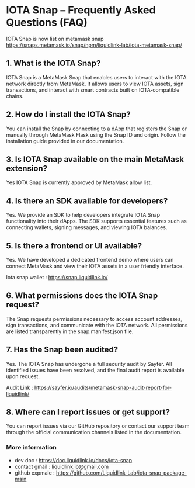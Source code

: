 # IOTA Snap – Frequently Asked Questions (FAQ)

IOTA Snap is now list on metamask snap
https://snaps.metamask.io/snap/npm/liquidlink-lab/iota-metamask-snap/



## 1. What is the IOTA Snap?

IOTA Snap is a MetaMask Snap that enables users to interact with the IOTA network directly from MetaMask. It allows users to view IOTA assets, sign transactions, and interact with smart contracts built on IOTA-compatible chains.


## 2. How do I install the IOTA Snap?

You can install the Snap by connecting to a dApp that registers the Snap or manually through MetaMask Flask using the Snap ID and origin. Follow the installation guide provided in our documentation.

## 3. Is IOTA Snap available on the main MetaMask extension?

Yes IOTA Snap is currently approved by MetaMask allow list.

## 4. Is there an SDK available for developers?

Yes. We provide an SDK to help developers integrate IOTA Snap functionality into their dApps. The SDK supports essential features such as connecting wallets, signing messages, and viewing IOTA balances.

## 5. Is there a frontend or UI available?

Yes. We have developed a dedicated frontend demo where users can connect MetaMask and view their IOTA assets in a user friendly interface.

Iota snap wallet : https://snap.liquidlink.io/

## 6. What permissions does the IOTA Snap request?

The Snap requests permissions necessary to access account addresses, sign transactions, and communicate with the IOTA network. All permissions are listed transparently in the snap.manifest.json file.

## 7. Has the Snap been audited?

Yes. The IOTA Snap has undergone a full security audit by Sayfer. All identified issues have been resolved, and the final audit report is available upon request.

Audit Link : https://sayfer.io/audits/metamask-snap-audit-report-for-liquidlink/


## 8. Where can I report issues or get support?

You can report issues via our GitHub repository or contact our support team through the official communication channels listed in the documentation.

### More information 

- dev doc : https://doc.liquidlink.io/docs/iota-snap
- contact gmail : liquidlink.io@gmail.com
- github expmale : https://github.com/Liquidlink-Lab/iota-snap-package-main


